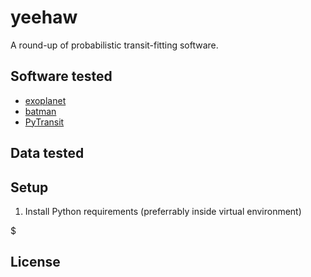 # yeehaw

A round-up of probabilistic transit-fitting software.

## Software tested
* [exoplanet](https://github.com/exoplanet-dev/exoplanet)
* [batman](https://github.com/lkreidberg/batman)
* [PyTransit](https://github.com/hpparvi/PyTransit)

## Data tested

## Setup

1. Install Python requirements (preferrably inside virtual environment)
   
$

## License


